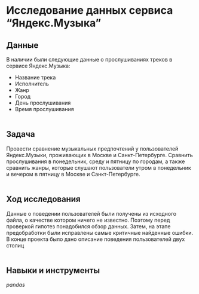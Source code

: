 # Исследование данных сервиса “Яндекс.Музыка”<br>

## Данные

В наличии были следующие данные о прослушиваниях треков в сервисе Яндекс.Музыка:
- Название трека
- Исполнитель
- Жанр
- Город
- День прослушивания
- Время прослушивания<br><br>

## Задача

Провести сравнение музыкальных предпочтений у пользователей Яндекс.Музыки, проживающих в Москве и Санкт-Петербурге. Сравнить прослушивания в понедельник, среду и пятницу по городам, а также сравнить жанры, которые слушают пользователи утром в понедельник и вечером в пятницу в Москве и Санкт-Петербурге.<br><br>

## Ход исследования

Данные о поведении пользователей были получены из исходного файла, о качестве котором ничего не известно. Поэтому перед проверкой гипотез понадобился обзор данных. 
Затем, на этапе предобработки были исправлены самые критичные найденные ошибки. В конце проекта было дано описание поведения пользователей двух столиц<br><br>

## Навыки и инструменты
*pandas*
